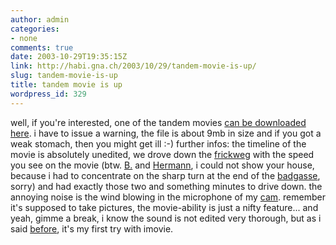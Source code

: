 ```yaml
---
author: admin
categories:
- none
comments: true
date: 2003-10-29T19:35:15Z
link: http://habi.gna.ch/2003/10/29/tandem-movie-is-up/
slug: tandem-movie-is-up
title: tandem movie is up
wordpress_id: 329
---
```


well, if you're interested, one of the tandem movies [can be downloaded here](http://habi.gna.ch/blog/images/tandem_stream.mov).
i have to issue a warning, the file is about 9mb in size and if you got a weak stomach, then you might get ill :-)
further infos: the timeline of the movie is absolutely unedited, we drove down the [frickweg](http://www.multimap.com/map/browse.cgi?client=public&db=CH&GridE=829322&overviewmap=&client=public&advanced=&addr2=badgasse&addr3=bern&pc=&cname=Great+Britain&X=829322&GridN=5902073&Y=5902073&scale=5000&cidr_client=none&coordsys=mercator&place=BADGASSE,+3011,+BERN) with the speed you see on the movie (btw. [B.](http://bernhardseefeld.ch/) and [Hermann](http://armand.bild.li/), i could not show your house, because i had to concentrate on the sharp turn at the end of the [badgasse](http://www.multimap.com/map/browse.cgi?client=public&db=CH&GridE=829322&overviewmap=&client=public&advanced=&addr2=badgasse&addr3=bern&pc=&cname=Great+Britain&X=829322&GridN=5902073&Y=5902073&scale=5000&cidr_client=none&coordsys=mercator&place=BADGASSE,+3011,+BERN), sorry) and had exactly those two and something minutes to drive down. 
the annoying noise is the wind blowing in the microphone of my [cam](http://www.dpreview.com/reviews/sonydscp9/). remember it's supposed to take pictures, the movie-ability is just a nifty feature...
and yeah, gimme a break, i know the sound is not edited very thorough, but as i said [before](http://habi.gna.ch/blog/archives/000108.html), it's my first try with imovie.

